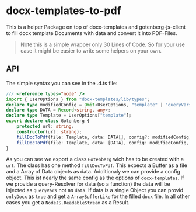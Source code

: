 # docx-templates-to-pdf

This is a helper Package on top of docx-templates and gotenberg-js-client to fill docx template Documents with data and convert it into PDF-Files.

> Note this is a simple wrapper only 30 Lines of Code. So for your use case it might be easier to write some helpers on your own.

## API

> 

The simple syntax you can see in the .d.ts file:

```ts
/// <reference types="node" />
import { UserOptions } from "docx-templates/lib/types";
declare type modifiedConfig = Omit<UserOptions, "template" | "queryVars">;
declare type DATA = Record<string, any>;
declare type Template = UserOptions["template"];
export declare class Gotenberg {
    protected url: string;
    constructor(url: string);
    fillDocToPdf(file: Template, data: DATA[], config?: modifiedConfig): Promise<NodeJS.ReadableStream>;
    fillDocToPdf(file: Template, data: [DATA], config: modifiedConfig, onlyDocx: true): Promise<ArrayBufferLike>;
}
```

As you can see we export a class `Gotenberg` wich has to be created with a `url`. The class has one method `fillDocToPdf`. This expects a Buffer as a file and a Array of Data objects as data. Additionaly we can provide a config object. This ist nearly the same config as the options of `docx-templates`. If we provide a query-Resolver for data (so a function) the data will be injected as `queryVars` not as `data`. If data is a single Object you can provid `onlyDocx` as `true` and get a `ArrayBufferLike` for the filled `docx` file. In all other cases you get a `NodeJS.ReadableStream` as a Result.

